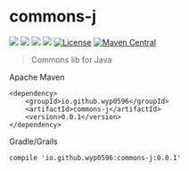 commons-j
============================

[![](https://img.shields.io/github/issues/wyp0596/commons-j.svg)](https://github.com/wyp0596/commons-j/issues)  [![](https://img.shields.io/github/forks/wyp0596/commons-j.svg)](https://github.com/wyp0596/commons-j/network) [![](https://img.shields.io/github/stars/wyp0596/commons-j.svg)](https://github.com/wyp0596/commons-j/stargazers) [![](https://img.shields.io/github/release/wyp0596/commons-j.svg)](https://github.com/wyp0596/commons-j/releases)  [![License](http://img.shields.io/:license-apache-blue.svg)](http://www.apache.org/licenses/LICENSE-2.0.html)  [![Maven Central](https://maven-badges.herokuapp.com/maven-central/io.github.wyp0596/commons-j/badge.svg)](https://maven-badges.herokuapp.com/maven-central/io.github.wyp0596/commons-j)

> Commons lib for Java

Apache Maven

```
<dependency>
    <groupId>io.github.wyp0596</groupId>
    <artifactId>commons-j</artifactId>
    <version>0.0.1</version>
</dependency>

```

Gradle/Grails

```
compile 'io.github.wyp0596:commons-j:0.0.1'
```

